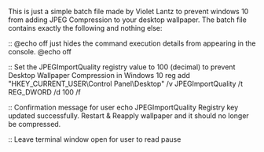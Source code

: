 This is just a simple batch file made by Violet Lantz to prevent windows 10 from adding JPEG Compression to your desktop wallpaper. 
The batch file contains exactly the following and nothing else:

  :: @echo off just hides the command execution details from appearing in the console.
  @echo off
  
  :: Set the JPEGImportQuality registry value to 100 (decimal) to prevent Desktop Wallpaper Compression in Windows 10
  reg add "HKEY_CURRENT_USER\Control Panel\Desktop" /v JPEGImportQuality /t REG_DWORD /d 100 /f

  :: Confirmation message for user
  echo JPEGImportQuality Registry key updated successfully. Restart & Reapply wallpaper and it should no longer be compressed.

  :: Leave terminal window open for user to read
  pause
